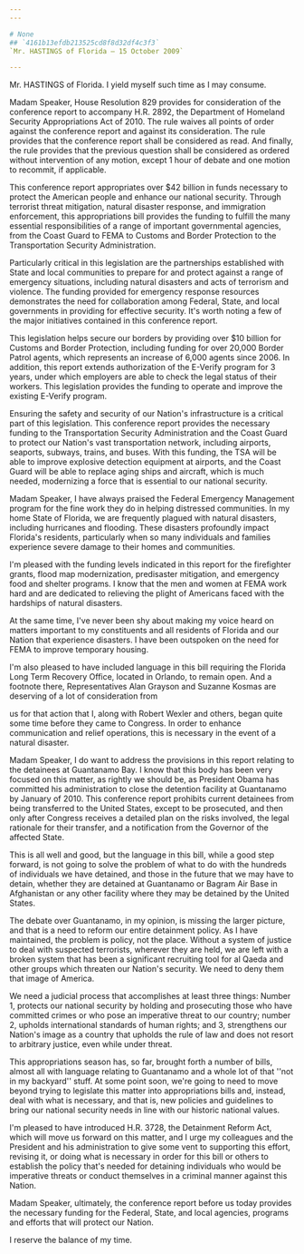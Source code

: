 ```yaml
---
---

# None
## `4161b13efdb213525cd8f8d32df4c3f3`
`Mr. HASTINGS of Florida — 15 October 2009`

---
```



Mr. HASTINGS of Florida. I yield myself such time as I may consume.

Madam Speaker, House Resolution 829 provides for consideration of the 
conference report to accompany H.R. 2892, the Department of Homeland 
Security Appropriations Act of 2010. The rule waives all points of 
order against the conference report and against its consideration. The 
rule provides that the conference report shall be considered as read. 
And finally, the rule provides that the previous question shall be 
considered as ordered without intervention of any motion, except 1 hour 
of debate and one motion to recommit, if applicable.

This conference report appropriates over $42 billion in funds 
necessary to protect the American people and enhance our national 
security. Through terrorist threat mitigation, natural disaster 
response, and immigration enforcement, this appropriations bill 
provides the funding to fulfill the many essential responsibilities of 
a range of important governmental agencies, from the Coast Guard to 
FEMA to Customs and Border Protection to the Transportation Security 
Administration.

Particularly critical in this legislation are the partnerships 
established with State and local communities to prepare for and protect 
against a range of emergency situations, including natural disasters 
and acts of terrorism and violence. The funding provided for emergency 
response resources demonstrates the need for collaboration among 
Federal, State, and local governments in providing for effective 
security. It's worth noting a few of the major initiatives contained in 
this conference report.

This legislation helps secure our borders by providing over $10 
billion for Customs and Border Protection, including funding for over 
20,000 Border Patrol agents, which represents an increase of 6,000 
agents since 2006. In addition, this report extends authorization of 
the E-Verify program for 3 years, under which employers are able to 
check the legal status of their workers. This legislation provides the 
funding to operate and improve the existing E-Verify program.

Ensuring the safety and security of our Nation's infrastructure is a 
critical part of this legislation. This conference report provides the 
necessary funding to the Transportation Security Administration and the 
Coast Guard to protect our Nation's vast transportation network, 
including airports, seaports, subways, trains, and buses. With this 
funding, the TSA will be able to improve explosive detection equipment 
at airports, and the Coast Guard will be able to replace aging ships 
and aircraft, which is much needed, modernizing a force that is 
essential to our national security.

Madam Speaker, I have always praised the Federal Emergency Management 
program for the fine work they do in helping distressed communities. In 
my home State of Florida, we are frequently plagued with natural 
disasters, including hurricanes and flooding. These disasters 
profoundly impact Florida's residents, particularly when so many 
individuals and families experience severe damage to their homes and 
communities.

I'm pleased with the funding levels indicated in this report for the 
firefighter grants, flood map modernization, predisaster mitigation, 
and emergency food and shelter programs. I know that the men and women 
at FEMA work hard and are dedicated to relieving the plight of 
Americans faced with the hardships of natural disasters.

At the same time, I've never been shy about making my voice heard on 
matters important to my constituents and all residents of Florida and 
our Nation that experience disasters. I have been outspoken on the need 
for FEMA to improve temporary housing.

I'm also pleased to have included language in this bill requiring the 
Florida Long Term Recovery Office, located in Orlando, to remain open. 
And a footnote there, Representatives Alan Grayson and Suzanne Kosmas 
are deserving of a lot of consideration from


us for that action that I, along with Robert Wexler and others, began 
quite some time before they came to Congress. In order to enhance 
communication and relief operations, this is necessary in the event of 
a natural disaster.

Madam Speaker, I do want to address the provisions in this report 
relating to the detainees at Guantanamo Bay. I know that this body has 
been very focused on this matter, as rightly we should be, as President 
Obama has committed his administration to close the detention facility 
at Guantanamo by January of 2010. This conference report prohibits 
current detainees from being transferred to the United States, except 
to be prosecuted, and then only after Congress receives a detailed plan 
on the risks involved, the legal rationale for their transfer, and a 
notification from the Governor of the affected State.

This is all well and good, but the language in this bill, while a 
good step forward, is not going to solve the problem of what to do with 
the hundreds of individuals we have detained, and those in the 
future that we may have to detain, whether they are detained at 
Guantanamo or Bagram Air Base in Afghanistan or any other facility 
where they may be detained by the United States.


The debate over Guantanamo, in my opinion, is missing the larger 
picture, and that is a need to reform our entire detainment policy. As 
I have maintained, the problem is policy, not the place. Without a 
system of justice to deal with suspected terrorists, wherever they are 
held, we are left with a broken system that has been a significant 
recruiting tool for al Qaeda and other groups which threaten our 
Nation's security. We need to deny them that image of America.

We need a judicial process that accomplishes at least three things: 
Number 1, protects our national security by holding and prosecuting 
those who have committed crimes or who pose an imperative threat to our 
country; number 2, upholds international standards of human rights; and 
3, strengthens our Nation's image as a country that upholds the rule of 
law and does not resort to arbitrary justice, even while under threat.

This appropriations season has, so far, brought forth a number of 
bills, almost all with language relating to Guantanamo and a whole lot 
of that ''not in my backyard'' stuff. At some point soon, we're going 
to need to move beyond trying to legislate this matter into 
appropriations bills and, instead, deal with what is necessary, and 
that is, new policies and guidelines to bring our national security 
needs in line with our historic national values.

I'm pleased to have introduced H.R. 3728, the Detainment Reform Act, 
which will move us forward on this matter, and I urge my colleagues and 
the President and his administration to give some vent to supporting 
this effort, revising it, or doing what is necessary in order for this 
bill or others to establish the policy that's needed for detaining 
individuals who would be imperative threats or conduct themselves in a 
criminal manner against this Nation.

Madam Speaker, ultimately, the conference report before us today 
provides the necessary funding for the Federal, State, and local 
agencies, programs and efforts that will protect our Nation.

I reserve the balance of my time.